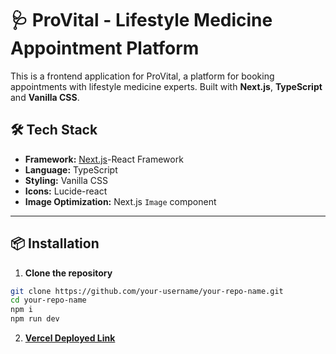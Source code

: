 # 🩺 ProVital - Lifestyle Medicine Appointment Platform

This is a frontend application for ProVital, a platform for booking appointments with lifestyle medicine experts. Built with **Next.js**, **TypeScript** and **Vanilla CSS**.

## 🛠️ Tech Stack

- **Framework:** [Next.js](https://nextjs.org/)-React Framework
- **Language:** TypeScript
- **Styling:** Vanilla CSS
- **Icons:** Lucide-react
- **Image Optimization:** Next.js `Image` component

---

## 📦 Installation

1. **Clone the repository**

```bash
git clone https://github.com/your-username/your-repo-name.git
cd your-repo-name
npm i
npm run dev
```
2. [**Vercel Deployed Link**](https://frontend-task2-chi.vercel.app)
    


